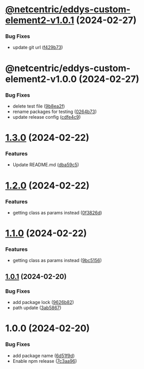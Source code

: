 # [@netcentric/eddys-custom-element2-v1.0.1](https://github.com/netcentric/eddys-collection/compare/netcentric-eddys-custom-element2-v1.0.0...netcentric-eddys-custom-element2-v1.0.1) (2024-02-27)


### Bug Fixes

* update git url ([f429b73](https://github.com/netcentric/eddys-collection/commit/f429b7327e5bf064dca58c24945821923bfa1763))

# @netcentric/eddys-custom-element2-v1.0.0 (2024-02-27)


### Bug Fixes

* delete test file ([9b8ea2f](https://github.com/netcentric/eddys-collection/commit/9b8ea2fffac60ea79823e4660fa8b88c51399731))
* rename packages for testing ([0264b73](https://github.com/netcentric/eddys-collection/commit/0264b733b0e495944b83e1be718063a42f5d4c56))
* update release config ([cdfe4c9](https://github.com/netcentric/eddys-collection/commit/cdfe4c953f6ca01a36861d25500cac5c3f2b6e64))

# [1.3.0](https://github.com/Netcentric/eddys-custom-element/compare/v1.2.0...v1.3.0) (2024-02-22)


### Features

* Update README.md ([dba59c5](https://github.com/Netcentric/eddys-custom-element/commit/dba59c5bdf88a5347371a8b6828b29a8a1110af2))

# [1.2.0](https://github.com/Netcentric/eddys-custom-element/compare/v1.1.0...v1.2.0) (2024-02-22)


### Features

* getting class as params instead ([0f3826d](https://github.com/Netcentric/eddys-custom-element/commit/0f3826d1b9e28d8ed23238577cd4f56817a9475e))

# [1.1.0](https://github.com/Netcentric/eddys-custom-element/compare/v1.0.1...v1.1.0) (2024-02-22)


### Features

* getting class as params instead ([9bc5156](https://github.com/Netcentric/eddys-custom-element/commit/9bc5156abc83e8ef00d03fceb39c1f5ada42f6cd))

## [1.0.1](https://github.com/Netcentric/eddys-custom-element/compare/v1.0.0...v1.0.1) (2024-02-20)


### Bug Fixes

* add package lock ([9626b82](https://github.com/Netcentric/eddys-custom-element/commit/9626b82c1199012360427ed8d1ca0665ec3adcfd))
* path update ([3ab5867](https://github.com/Netcentric/eddys-custom-element/commit/3ab58673ac57089b1028e6863a23f2b9750cae8a))

# 1.0.0 (2024-02-20)


### Bug Fixes

* add package name ([6d51f9d](https://github.com/Netcentric/eddys-custom-element/commit/6d51f9d0baf9f1bcdf6e0a01c820313112542de0))
* Enable npm release ([7c3aa96](https://github.com/Netcentric/eddys-custom-element/commit/7c3aa9671c4eec9401da477000f02045f6959170))
